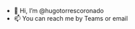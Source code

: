 - 👋 Hi, I’m @hugotorrescoronado
- 📫 You can reach me by Teams or email

<!---
hugotorrescoronado/hugotorrescoronado is a ✨ special ✨ repository because its `README.md` (this file) appears on your GitHub profile.
You can click the Preview link to take a look at your changes.
--->
